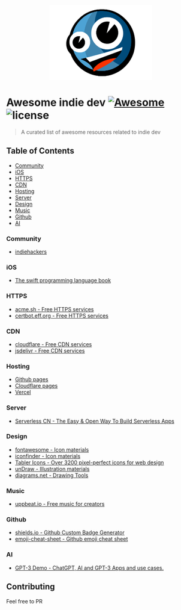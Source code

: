 <div align="center">
  <img src="./topface.png" height="200px">
</div>

# Awesome indie dev [![Awesome](https://cdn.rawgit.com/sindresorhus/awesome/d7305f38d29fed78fa85652e3a63e154dd8e8829/media/badge.svg)](https://github.com/sindresorhus/awesome) ![license](https://img.shields.io/github/license/aaronlamz/awesome-indie-dev-resources?color=brightgreen)

> A curated list of awesome resources related to indie dev 

## Table of Contents

- [Community](#Community)
- [iOS](#iOS)
- [HTTPS](#HTTPS)
- [CDN](#CDN)
- [Hosting](#Hosting)
- [Server](#Server)
- [Design](#Design)
- [Music](#Music)
- [Github](#Github)
- [AI](#AI)

### Community
- [indiehackers](https://www.indiehackers.com/)

### iOS
- [The swift programming language book](https://docs.swift.org/swift-book/)

### HTTPS
- [acme.sh - Free HTTPS services ](https://github.com/acmesh-official/acme.sh)
- [certbot.eff.org - Free HTTPS services  ](https://certbot.eff.org/)

### CDN
- [cloudflare - Free CDN services](https://www.cloudflare.com/zh-cn/cdn/)
- [jsdelivr  - Free CDN services](https://www.jsdelivr.com/)

### Hosting
- [Github pages](https://pages.github.com/)
- [Cloudflare pages](https://pages.cloudflare.com/)
- [Vercel](https://vercel.com/)

### Server
- [Serverless CN - The Easy & Open
Way To Build Serverless Apps](https://cn.serverless.com/)

### Design
- [fontawesome - Icon materials ](https://fontawesome.com/)
- [iconfinder - Icon materials ](https://www.iconfinder.com/)
- [Tabler Icons - Over 3200 pixel-perfect icons for web design](https://tabler-icons.io/)
- [unDraw - Illustration materials](https://undraw.co/illustrations)
- [diagrams.net - Drawing Tools](https://app.diagrams.net/)

### Music
- [uppbeat.io - Free music for creators](https://uppbeat.io/)

### Github
- [shields.io - Github Custom Badge Generator](https://shields.io/)
- [emoji-cheat-sheet - Github emoji cheat sheet](https://github.com/ikatyang/emoji-cheat-sheet#table-of-contents)

### AI
- [GPT-3 Demo - ChatGPT, AI and GPT-3 Apps and use cases. ](https://gpt3demo.com/map)

## Contributing
Feel free to PR
